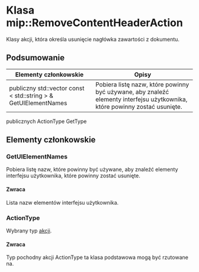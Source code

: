 # <a name="class-mipremovecontentheaderaction"></a>Klasa mip::RemoveContentHeaderAction 
Klasy akcji, która określa usunięcie nagłówka zawartości z dokumentu.
## <a name="summary"></a>Podsumowanie
 Elementy członkowskie                        | Opisy                                
--------------------------------|---------------------------------------------
publiczny std::vector const < std::string > & GetUIElementNames | Pobiera listę nazw, które powinny być używane, aby znaleźć elementy interfejsu użytkownika, które powinny zostać usunięte.
publicznych ActionType GetType
## <a name="members"></a>Elementy członkowskie
### <a name="getuielementnames"></a>GetUIElementNames
Pobiera listę nazw, które powinny być używane, aby znaleźć elementy interfejsu użytkownika, które powinny zostać usunięte.
#### <a name="returns"></a>Zwraca
Lista nazw elementów interfejsu użytkownika.
### <a name="actiontype"></a>ActionType
Wybrany typ [akcji](#classmip_1_1_action).
#### <a name="returns"></a>Zwraca
Typ pochodny akcji ActionType ta klasa podstawowa mogą być rzutowane na.